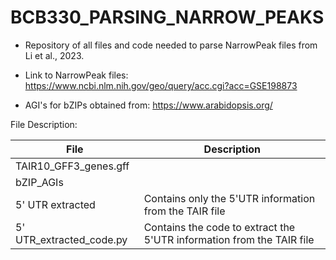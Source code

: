 # BCB330_PARSING_NARROW_PEAKS
- Repository of all files and code needed to parse NarrowPeak files from Li et al., 2023. 

- Link to NarrowPeak files: https://www.ncbi.nlm.nih.gov/geo/query/acc.cgi?acc=GSE198873
  
- AGI's for bZIPs obtained from: https://www.arabidopsis.org/


File	Description:

| File  | Description |
| ------------- | ------------- |
| TAIR10_GFF3_genes.gff  |  |
| bZIP_AGIs  | |
| 5' UTR extracted | Contains only the 5'UTR information from the TAIR file |
| 5' UTR_extracted_code.py | Contains the code to extract the 5'UTR information from the TAIR file |


